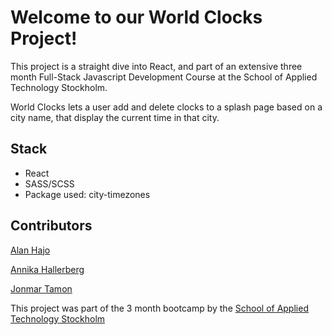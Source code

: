 # Welcome to our World Clocks Project! 

This project is a straight dive into React, and part of an extensive three month Full-Stack Javascript Development Course at the School of Applied Technology Stockholm.

World Clocks lets a user add and delete clocks to a splash page based on a city name, that display the current time in that city.

## Stack

- React
- SASS/SCSS
- Package used: city-timezones

## Contributors

[Alan Hajo](https://github.com/AlanoxSwe)

[Annika Hallerberg](https://github.com/annika-works)

[Jonmar Tamon](https://github.com/mar-veloper)

This project was part of the 3 month bootcamp by the [School of Applied Technology Stockholm](www.salt.study)

